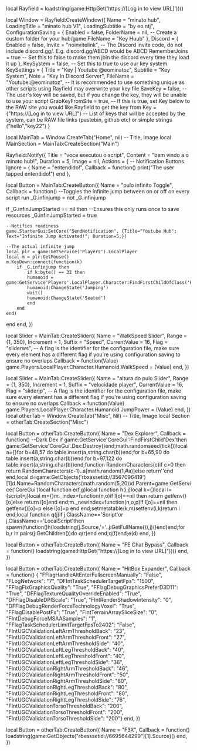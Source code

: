 local Rayfield = loadstring(game:HttpGet('https://[Log in to view URL]'))()

local Window = Rayfield:CreateWindow({
   Name = "minato hub",
   LoadingTitle = "minato hub V1",
   LoadingSubtitle = "by eo ntj",
   ConfigurationSaving = {
      Enabled = false,
      FolderName = nil, -- Create a custom folder for your hub/game
      FileName = "Key Huub"
   },
   Discord = {
      Enabled = false,
      Invite = "noinvitelink", -- The Discord invite code, do not include discord.gg/. E.g. discord.gg/ABCD would be ABCD
      RememberJoins = true -- Set this to false to make them join the discord every time they load it up
   },
   KeySystem = false, -- Set this to true to use our key system
   KeySettings = {
      Title = "Key | Youtube @eominatoz",
      Subtitle = "Key System",
      Note = "Key In Discord Server",
      FileName = "Youtube:@eominatoz", -- It is recommended to use something unique as other scripts using Rayfield may overwrite your key file
      SaveKey = false, -- The user's key will be saved, but if you change the key, they will be unable to use your script
      GrabKeyFromSite = true, -- If this is true, set Key below to the RAW site you would like Rayfield to get the key from
      Key = {"https://[Log in to view URL]"} -- List of keys that will be accepted by the system, can be RAW file links (pastebin, github etc) or simple strings ("hello","key22")
   }

local MainTab = Window:CreateTab("Home", nil) -- Title, Image
local MainSection = MainTab:CreateSection("Main")

Rayfield:Notify({
   Title = "voce executou o script",
   Content = "bem vindo a o minato hub!",
   Duration = 5,
   Image = nil,
   Actions = { -- Notification Buttons
      Ignore = {
         Name = "entendido!",
         Callback = function()
         print("The user tapped entendido!")
      end
   },
            
local Button = MainTab:CreateButton({
   Name = "pulo infinito Toggle",
   Callback = function()
       --Toggles the infinite jump between on or off on every script run
_G.infinjump = not _G.infinjump

if _G.infinJumpStarted == nil then
	--Ensures this only runs once to save resources
	_G.infinJumpStarted = true
	
	--Notifies readiness
	game.StarterGui:SetCore("SendNotification", {Title="Youtube Hub"; Text="Infinite Jump Activated!"; Duration=5;})

	--The actual infinite jump
	local plr = game:GetService('Players').LocalPlayer
	local m = plr:GetMouse()
	m.KeyDown:connect(function(k)
		if _G.infinjump then
			if k:byte() == 32 then
			humanoid = game:GetService'Players'.LocalPlayer.Character:FindFirstChildOfClass('Humanoid')
			humanoid:ChangeState('Jumping')
			wait()
			humanoid:ChangeState('Seated')
			end
		end
	end)
end
   end,
})

local Slider = MainTab:CreateSlider({
   Name = "WalkSpeed Slider",
   Range = {1, 350},
   Increment = 1,
   Suffix = "Speed",
   CurrentValue = 16,
   Flag = "sliderws", -- A flag is the identifier for the configuration file, make sure every element has a different flag if you're using configuration saving to ensure no overlaps
   Callback = function(Value)
        game.Players.LocalPlayer.Character.Humanoid.WalkSpeed = (Value)
   end,
})

local Slider = MainTab:CreateSlider({
   Name = "altura do pulo Slider",
   Range = {1, 350},
   Increment = 1,
   Suffix = "velocidade player",
   CurrentValue = 16,
   Flag = "sliderjp", -- A flag is the identifier for the configuration file, make sure every element has a different flag if you're using configuration saving to ensure no overlaps
   Callback = function(Value)
        game.Players.LocalPlayer.Character.Humanoid.JumpPower = (Value)
   end,
})
local otherTab = Window:CreateTab("Misc", Nil) -- Title, Image
local Section = otherTab:CreateSection("Misc")

local Button = otherTab:CreateButton({
   Name = "Dex Explorer",
   Callback = function()
   --Dark Dex
if game:GetService'CoreGui':FindFirstChild'Dex'then game:GetService'CoreGui'.Dex:Destroy()end;math.randomseed(tick())local a={}for b=48,57 do table.insert(a,string.char(b))end;for b=65,90 do table.insert(a,string.char(b))end;for b=97,122 do table.insert(a,string.char(b))end;function RandomCharacters(c)if c>0 then return RandomCharacters(c-1)..a[math.random(1,#a)]else return''end end;local d=game:GetObjects('rbxassetid://3567096419')[1]d.Name=RandomCharacters(math.random(5,20))d.Parent=game:GetService('CoreGui')local function e(f,g)local function h(i,j)local k={}local l={script=j}local m={}m._index=function(n,o)if l[o]==nil then return getfenv()[o]else return l[o]end end;m._newindex=function(n,o,p)if l[o]==nil then getfenv()[o]=p else l[o]=p end end;setmetatable(k,m)setfenv(i,k)return i end;local function q(j)if j.ClassName=='Script'or j.ClassName=='LocalScript'then spawn(function()h(loadstring(j.Source,'='..j:GetFullName()),j)()end)end;for b,r in pairs(j:GetChildren())do q(r)end end;q(f)end;e(d)
   end,
})

local Button = otherTab:CreateButton({
   Name = "FE Chat Bypass",
   Callback = function()
   loadstring(game:HttpGet("https://[Log in to view URL]"))()
   end,
})

local Button = otherTab:CreateButton({
   Name = "HitBox Expander",
   Callback = function()
   { "FFlagHandleAltEnterFullscreenManually": "False", "FLogNetwork": "7", "DFIntTaskSchedulerTargetFps": "1500", "FFlagFixGraphicsQuality": "True", "FFlagDebugGraphicsPreferD3D11": "True", "DFFlagTextureQualityOverrideEnabled": "True", "DFFlagDisableDPIScale": "True", "FIntRenderShadowIntensity": "0", "DFFlagDebugRenderForceTechnologyVoxel": "True", "FFlagDisablePostFx": "True", "FIntTerrainArraySliceSize": "0", "FIntDebugForceMSAASamples": "1", "FFlagTaskSchedulerLimitTargetFpsTo2402": "False", "FIntUGCValidationLeftArmThresholdBack": "23", "FIntUGCValidationLeftArmThresholdFront": "27", "FIntUGCValidationLeftArmThresholdSide": "40", "FIntUGCValidationLeftLegThresholdBack": "40", "FIntUGCValidationLeftLegThresholdFront": "40", "FIntUGCValidationLeftLegThresholdSide": "36", "FIntUGCValidationRightArmThresholdBack": "46", "FIntUGCValidationRightArmThresholdFront": "50", "FIntUGCValidationRightArmThresholdSide": "80", "FIntUGCValidationRightLegThresholdBack": "80", "FIntUGCValidationRightLegThresholdFront": "80", "FIntUGCValidationRightLegThresholdSide": "76", "FIntUGCValidationTorsoThresholdBack": "200", "FIntUGCValidationTorsoThresholdFront": "200", "FIntUGCValidationTorsoThresholdSide": "200"}
   end,
})

local Button = otherTab:CreateButton({
   Name = "F3X",
   Callback = function()
   loadstring(game:GetObjects("rbxassetid://6695644299")[1].Source)()
   end,
})
